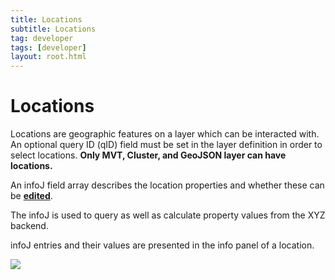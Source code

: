 ```yaml
---
title: Locations
subtitle: Locations
tag: developer
tags: [developer]
layout: root.html
---
```


# Locations

Locations are geographic features on a layer which can be interacted with. An optional query ID \(qID\) field must be set in the layer definition in order to select locations. **Only MVT, Cluster, and GeoJSON layer can have locations.**

An infoJ field array describes the location properties and whether these can be [**edited**](../../workspaces/editing/).

The infoJ is used to query as well as calculate property values from the XYZ backend.

infoJ entries and their values are presented in the info panel of a location.

![](../../../assets/img/locations_1.png)

